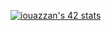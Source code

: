[![iouazzan's 42 stats](https://badge.mediaplus.ma/kettlebells/iouazzan)](https://github.com/oakoudad/badge42)
